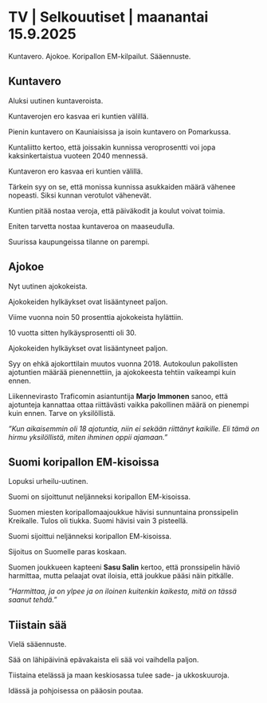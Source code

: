 # TV | Selkouutiset | maanantai 15.9.2025

Kuntavero. Ajokoe. Koripallon EM-kilpailut. Sääennuste.

## Kuntavero

Aluksi uutinen kuntaveroista.

Kuntaverojen ero kasvaa eri kuntien välillä.

Pienin kuntavero on Kauniaisissa ja isoin kuntavero on Pomarkussa.

Kuntaliitto kertoo, että joissakin kunnissa veroprosentti voi jopa kaksinkertaistua vuoteen 2040 mennessä.

Kuntaveron ero kasvaa eri kuntien välillä.

Tärkein syy on se, että monissa kunnissa asukkaiden määrä vähenee nopeasti. Siksi kunnan verotulot vähenevät.

Kuntien pitää nostaa veroja, että päiväkodit ja koulut voivat toimia.

Eniten tarvetta nostaa kuntaveroa on maaseudulla.

Suurissa kaupungeissa tilanne on parempi.

## Ajokoe

Nyt uutinen ajokokeista.

Ajokokeiden hylkäykset ovat lisääntyneet paljon.

Viime vuonna noin 50 prosenttia ajokokeista hylättiin.

10 vuotta sitten hylkäysprosentti oli 30.

Ajokokeiden hylkäykset ovat lisääntyneet paljon.

Syy on ehkä ajokorttilain muutos vuonna 2018. Autokoulun pakollisten ajotuntien määrää pienennettiin, ja ajokokeesta tehtiin vaikeampi kuin ennen.

Liikennevirasto Traficomin asiantuntija **Marjo Immonen** sanoo, että ajotunteja kannattaa ottaa riittävästi vaikka pakollinen määrä on pienempi kuin ennen. Tarve on yksilöllistä.

*”Kun aikaisemmin oli 18 ajotuntia, niin ei sekään riittänyt kaikille. Eli tämä on hirmu yksilöllistä, miten ihminen oppii ajamaan.”*

## Suomi koripallon EM-kisoissa

Lopuksi urheilu-uutinen.

Suomi on sijoittunut neljänneksi koripallon EM-kisoissa.

Suomen miesten koripallomaajoukkue hävisi sunnuntaina pronssipelin Kreikalle. Tulos oli tiukka. Suomi hävisi vain 3 pisteellä.

Suomi sijoittui neljänneksi koripallon EM-kisoissa.

Sijoitus on Suomelle paras koskaan.

Suomen joukkueen kapteeni **Sasu Salin** kertoo, että pronssipelin häviö harmittaa, mutta pelaajat ovat iloisia, että joukkue pääsi näin pitkälle.

*”Harmittaa, ja on ylpee ja on iloinen kuitenkin kaikesta, mitä on tässä saanut tehdä.”*

## Tiistain sää

Vielä sääennuste.

Sää on lähipäivinä epävakaista eli sää voi vaihdella paljon.

Tiistaina etelässä ja maan keskiosassa tulee sade- ja ukkoskuuroja.

Idässä ja pohjoisessa on pääosin poutaa.
